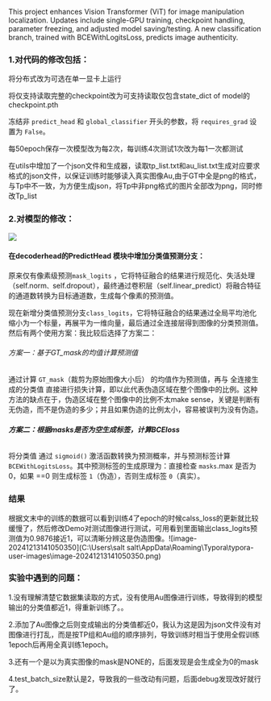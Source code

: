 This project enhances Vision Transformer (ViT) for image manipulation localization. Updates include single-GPU training, checkpoint handling, parameter freezing, and adjusted model saving/testing. A new classification branch, trained with BCEWithLogitsLoss, predicts image authenticity.

### 1.对代码的修改包括：

将分布式改为可选在单一显卡上运行

将仅支持读取完整的checkpoint改为可支持读取仅包含state_dict of model的checkpoint.pth

冻结非 `predict_head` 和 `global_classifier` 开头的参数，将 `requires_grad` 设置为 `False`。

每50epoch保存一次模型改为每2次，每训练4次测试1次改为每1一次都测试

在utils中增加了一个json文件和生成器，读取tp_list.txt和au_list.txt生成对应要求格式的json文件，以保证训练时能够读入真实图像Au,由于GT中全是png的格式，与Tp中不一致，为方便生成json，将Tp中非png格式的图片全部改为png，同时修改Tp_list

### 2.对模型的修改：

![](D:\study_data\study\classes\3up\new_shot_class\homework\作业4-github复现实践\绘图1.jpg)

#### 在decoderhead的PredictHead 模块中增加分类值预测分支：

原来仅有像素级预测`mask_logits` ，它将特征融合的结果进行规范化、失活处理（self.norm` 、 `self.dropout），最终通过卷积层（self.linear_predict）将融合特征的通道数转换为目标通道数，生成每个像素的预测值。

现在新增分类值预测分支`class_logits`，它将特征融合的结果通过全局平均池化缩小为一个标量，再展平为一维向量，最后通过全连接层得到图像的分类预测值。然后有两个使用方案：我比较后选择了方案二：

###### 方案一：基于GT_mask的均值计算预测值

通过计算 `GT_mask`（裁剪为原始图像大小后） 的均值作为预测值，再与 全连接生成的分类值 直接进行损失计算，即以此代表伪造区域在整个图像中的比例。这种方法的缺点在于，伪造区域在整个图像中的比例不太make sense，关键是判断有无伪造，而不是伪造的多少；并且如果伪造的比例太小，容易被误判为没有伪造。

###### **方案二：根据masks是否为空生成标签，计算BCEloss**

将分类值 通过 `sigmoid()` 激活函数转换为预测概率，并与预测标签计算 `BCEWithLogitsLoss`。其中预测标签的生成原理为：直接检查 `masks`.max 是否为0，如果 ==0 则生成标签 `1`（伪造），否则生成标签 `0`（真实）。

### 结果

根据文末中的训练的数据可以看到训练4了epoch的时候calss_loss的更新就比较缓慢了，然后修改Demo对测试图像进行测试，可用看到里面输出class_logits预测值为0.9876接近1，可以清晰分辨这是伪造图像。![image-20241213141050350](C:\Users\salt salt\AppData\Roaming\Typora\typora-user-images\image-20241213141050350.png)





### 实验中遇到的问题：

1.没有理解清楚它数据集读取的方式，没有使用Au图像进行训练，导致得到的模型输出的分类值都近1，得重新训练了。。

2.添加了Au图像之后则变成输出的分类值都近0，我认为这是因为json文件没有对图像进行打乱，而是按TP组和Au组的顺序排列，导致训练时相当于使用全假训练1epoch后再用全真训练1epoch。

3.还有一个是以为真实图像的mask是NONE的，后面发现是会生成全为0的mask

4.test_batch_size默认是2，导致我的一些改动有问题，后面debug发现改好就行了。

